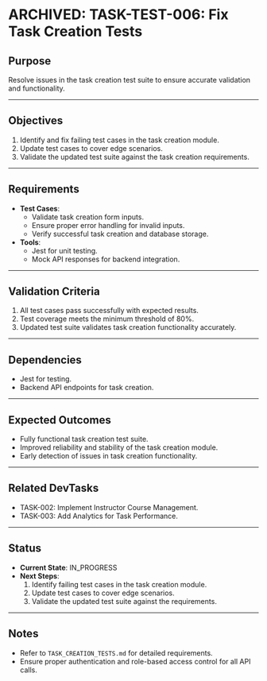 # ARCHIVED: TASK-TEST-006: Fix Task Creation Tests

## Purpose

Resolve issues in the task creation test suite to ensure accurate validation and functionality.

---

## Objectives

1. Identify and fix failing test cases in the task creation module.
2. Update test cases to cover edge scenarios.
3. Validate the updated test suite against the task creation requirements.

---

## Requirements

- **Test Cases**:
  - Validate task creation form inputs.
  - Ensure proper error handling for invalid inputs.
  - Verify successful task creation and database storage.
- **Tools**:
  - Jest for unit testing.
  - Mock API responses for backend integration.

---

## Validation Criteria

1. All test cases pass successfully with expected results.
2. Test coverage meets the minimum threshold of 80%.
3. Updated test suite validates task creation functionality accurately.

---

## Dependencies

- Jest for testing.
- Backend API endpoints for task creation.

---

## Expected Outcomes

- Fully functional task creation test suite.
- Improved reliability and stability of the task creation module.
- Early detection of issues in task creation functionality.

---

## Related DevTasks

- TASK-002: Implement Instructor Course Management.
- TASK-003: Add Analytics for Task Performance.

---

## Status

- **Current State**: IN_PROGRESS
- **Next Steps**:
  1. Identify failing test cases in the task creation module.
  2. Update test cases to cover edge scenarios.
  3. Validate the updated test suite against the requirements.

---

## Notes

- Refer to `TASK_CREATION_TESTS.md` for detailed requirements.
- Ensure proper authentication and role-based access control for all API calls.
